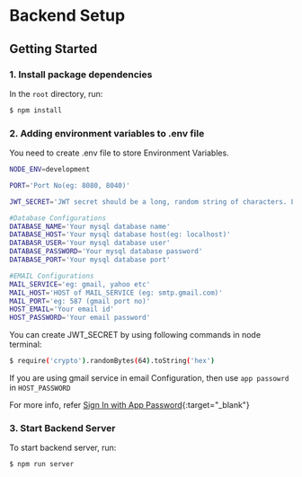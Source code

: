 # Backend Setup


## Getting Started


### 1. Install package dependencies

In the `root` directory, run:

```bash
$ npm install
```


### 2. Adding environment variables to .env file

You need to create .env file to store Environment Variables.

```bash
NODE_ENV=development

PORT='Port No(eg: 8080, 8040)'

JWT_SECRET='JWT secret should be a long, random string of characters. Longer secrets are generally more secure than shorter ones. '

#Database Configurations
DATABASE_NAME='Your mysql database name'
DATABASE_HOST='Your mysql database host(eg: localhost)'
DATABASR_USER='Your mysql database user'
DATABASE_PASSWORD='Your mysql database password'
DATABASE_PORT='Your mysql database port'

#EMAIL Configurations
MAIL_SERVICE='eg: gmail, yahoo etc'
MAIL_HOST='HOST of MAIL_SERVICE (eg: smtp.gmail.com)'
MAIL_PORT='eg: 587 (gmail port no)'
HOST_EMAIL='Your email id'
HOST_PASSWORD='Your email password'
```

You can create JWT_SECRET by using following commands in node terminal:

```bash
$ require('crypto').randomBytes(64).toString('hex')
```

If you are using gmail service in email Configuration, then use `app passowrd` in `HOST_PASSWORD`

For more info, refer [Sign In with App Password](https://support.google.com/accounts/answer/185833?hl=en){:target="_blank"}


### 3. Start Backend Server

To start backend server, run: 

```bash
$ npm run server
```